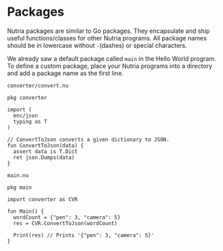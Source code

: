 # Packages

Nutria packages are similar to Go packages. They encapsulate and ship useful functions/classes for other Nutria programs.
All package names should be in lowercase without `-`(dashes) or special characters.

We already saw a default package called `main` in the Hello World program. To define a custom package, place your Nutria programs
into a directory and add a package name as the first line.

`converter/convert.nu`
```nu
pkg converter

import (
  enc/json
  typing as T
)

// ConvertToJson converts a given dictionary to JSON.
fun ConvertToJson(data) {
  assert data is T.Dict
  ret json.Dumps(data)
}
```

`main.nu`

```nu
pkg main

import converter as CVR

fun Main() {
  wordCount = {"pen": 3, "camera": 5}
  res = CVR.ConvertToJson(wordCount)

  Print(res) // Prints '{"pen": 3, "camera": 5}'
}
```
